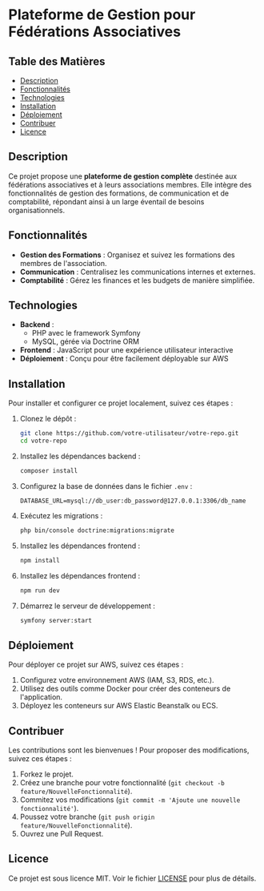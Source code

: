 # Plateforme de Gestion pour Fédérations Associatives

## Table des Matières
- [Description](#description)
- [Fonctionnalités](#fonctionnalités)
- [Technologies](#technologies)
- [Installation](#installation)
- [Déploiement](#déploiement)
- [Contribuer](#contribuer)
- [Licence](#licence)

## Description
Ce projet propose une **plateforme de gestion complète** destinée aux fédérations associatives et à leurs associations membres. Elle intègre des fonctionnalités de gestion des formations, de communication et de comptabilité, répondant ainsi à un large éventail de besoins organisationnels.

## Fonctionnalités
- **Gestion des Formations** : Organisez et suivez les formations des membres de l'association.
- **Communication** : Centralisez les communications internes et externes.
- **Comptabilité** : Gérez les finances et les budgets de manière simplifiée.

## Technologies
- **Backend** : 
  - PHP avec le framework Symfony
  - MySQL, gérée via Doctrine ORM
- **Frontend** : JavaScript pour une expérience utilisateur interactive
- **Déploiement** : Conçu pour être facilement déployable sur AWS

## Installation
Pour installer et configurer ce projet localement, suivez ces étapes :

1. Clonez le dépôt :
    ```bash
    git clone https://github.com/votre-utilisateur/votre-repo.git
    cd votre-repo
    ```

2. Installez les dépendances backend :
    ```bash
    composer install
    ```

3. Configurez la base de données dans le fichier `.env` :
    ```env
    DATABASE_URL=mysql://db_user:db_password@127.0.0.1:3306/db_name
    ```

4. Exécutez les migrations :
    ```bash
    php bin/console doctrine:migrations:migrate
    ```

5. Installez les dépendances frontend :
    ```bash
    npm install
    ```

6. Installez les dépendances frontend :
    ```bash
    npm run dev
    ```

7. Démarrez le serveur de développement :
    ```bash
    symfony server:start
    ```

## Déploiement
Pour déployer ce projet sur AWS, suivez ces étapes :

1. Configurez votre environnement AWS (IAM, S3, RDS, etc.).
2. Utilisez des outils comme Docker pour créer des conteneurs de l'application.
3. Déployez les conteneurs sur AWS Elastic Beanstalk ou ECS.

## Contribuer
Les contributions sont les bienvenues ! Pour proposer des modifications, suivez ces étapes :

1. Forkez le projet.
2. Créez une branche pour votre fonctionnalité (`git checkout -b feature/NouvelleFonctionnalité`).
3. Commitez vos modifications (`git commit -m 'Ajoute une nouvelle fonctionnalité'`).
4. Poussez votre branche (`git push origin feature/NouvelleFonctionnalité`).
5. Ouvrez une Pull Request.

## Licence
Ce projet est sous licence MIT. Voir le fichier [LICENSE](LICENSE) pour plus de détails.
